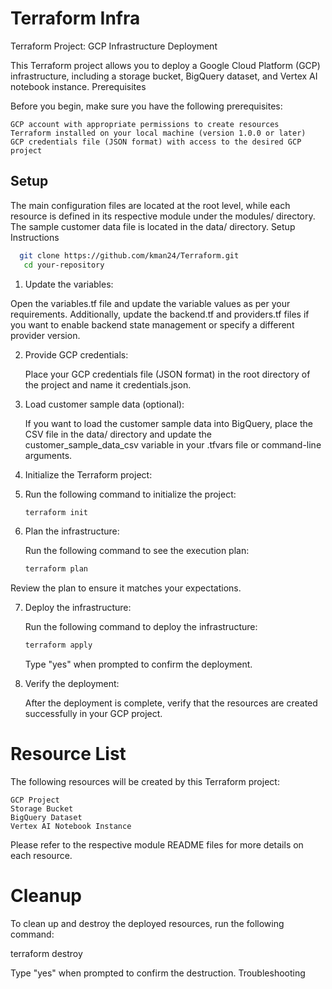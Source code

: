 # Terraform Infra

Terraform Project: GCP Infrastructure Deployment

This Terraform project allows you to deploy a Google Cloud Platform (GCP) infrastructure, including a storage bucket, BigQuery dataset, and Vertex AI notebook instance.
Prerequisites

Before you begin, make sure you have the following prerequisites:

    GCP account with appropriate permissions to create resources
    Terraform installed on your local machine (version 1.0.0 or later)
    GCP credentials file (JSON format) with access to the desired GCP project



## Setup

The main configuration files are located at the root level, while each resource is defined in its respective module under the modules/ directory. The sample customer data file is located in the data/ directory.
Setup Instructions

```sh
  git clone https://github.com/kman24/Terraform.git
   cd your-repository
```


1. Update the variables:



Open the variables.tf file and update the variable values as per your requirements. Additionally, update the backend.tf and providers.tf files if you want to enable backend state management or specify a different provider version.

2. Provide GCP credentials:

    Place your GCP credentials file (JSON format) in the root directory of the project and name it credentials.json.

3. Load customer sample data (optional):

    If you want to load the customer sample data into BigQuery, place the CSV file in the data/ directory and update the customer_sample_data_csv variable in your .tfvars file or command-line arguments.

4. Initialize the Terraform project:

5. Run the following command to initialize the project:
    ```sh
    terraform init
    ```

6. Plan the infrastructure:

    Run the following command to see the execution plan:
    ```sh
    terraform plan
    ```

Review the plan to ensure it matches your expectations.

7. Deploy the infrastructure:

    Run the following command to deploy the infrastructure:
    ```sh
    terraform apply
    ```

    Type "yes" when prompted to confirm the deployment.

8. Verify the deployment:

    After the deployment is complete, verify that the resources are created successfully in your GCP project.


# Resource List

The following resources will be created by this Terraform project:

    GCP Project
    Storage Bucket
    BigQuery Dataset
    Vertex AI Notebook Instance

Please refer to the respective module README files for more details on each resource.

# Cleanup

To clean up and destroy the deployed resources, run the following command:

terraform destroy

Type "yes" when prompted to confirm the destruction.
Troubleshooting
